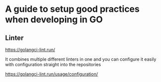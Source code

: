 # A guide to setup good practices when developing in GO

## Linter

 https://golangci-lint.run/

 It combines multiple different linters in one and you can configure it easily with configuration straight into the repositories 
 
 https://golangci-lint.run/usage/configuration/